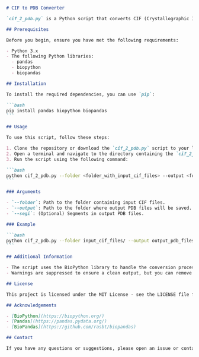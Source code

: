 ````markdown name=README.md
# CIF to PDB Converter

`cif_2_pdb.py` is a Python script that converts CIF (Crystallographic Information File) files to PDB (Protein Data Bank) format. This script is particularly useful for structural biologists and bioinformaticians who need to work with PDB files for various computational analyses.

## Prerequisites

Before you begin, ensure you have met the following requirements:

- Python 3.x
- The following Python libraries:
  - pandas
  - biopython
  - biopandas

## Installation

To install the required dependencies, you can use `pip`:

```bash
pip install pandas biopython biopandas
```

## Usage

To use this script, follow these steps:

1. Clone the repository or download the `cif_2_pdb.py` script to your local machine.
2. Open a terminal and navigate to the directory containing the `cif_2_pdb.py` script.
3. Run the script using the following command:

```bash
python cif_2_pdb.py --folder <folder_with_input_cif_files> --output <folder_with_output_pdb_files> [--segi <segments_in_output>]
```

### Arguments

- `--folder`: Path to the folder containing input CIF files.
- `--output`: Path to the folder where output PDB files will be saved.
- `--segi`: (Optional) Segments in output PDB files.

### Example

```bash
python cif_2_pdb.py --folder input_cif_files/ --output output_pdb_files/ --segi A
```

## Additional Information

- The script uses the BioPython library to handle the conversion process.
- Warnings are suppressed to ensure a clean output, but you can remove the `warnings.filterwarnings('ignore')` line if you want to see the warnings.

## License

This project is licensed under the MIT License - see the LICENSE file for details.

## Acknowledgements

- [BioPython](https://biopython.org/)
- [Pandas](https://pandas.pydata.org/)
- [BioPandas](https://github.com/rasbt/biopandas)

## Contact

If you have any questions or suggestions, please open an issue or contact the repository owner.

````
